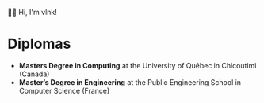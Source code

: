 👋🏼 Hi, I'm vlnk!


# Diplomas

-   **Masters Degree in Computing** at the University of Québec in Chicoutimi (Canada)
-   **Master’s Degree in Engineering** at the Public Engineering School in Computer Science (France)

